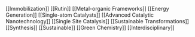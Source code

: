 [[Immobilization]]
[[Rutin]]
[[Metal-organic Frameworks]]
[[Energy Generation]]
[[Single-atom Catalysts]]
[[Advanced Catalytic Nanotechnology]]
[[Single Site Catalysis]]
[[Sustainable Transformations]]
[[Synthesis]]
[[Sustainable]]
[[Green Chemistry]]
[[Interdisciplinary]]
